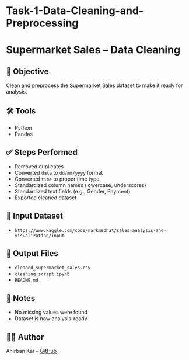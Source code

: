 # Task-1-Data-Cleaning-and-Preprocessing
#  Supermarket Sales – Data Cleaning

## 📌 Objective
Clean and preprocess the Supermarket Sales dataset to make it ready for analysis.

## 🛠 Tools
- Python
- Pandas

## ✅ Steps Performed
- Removed duplicates
- Converted `date` to `dd/mm/yyyy` format
- Converted `time` to proper time type
- Standardized column names (lowercase, underscores)
- Standardized text fields (e.g., Gender, Payment)
- Exported cleaned dataset

## 📁 Input Dataset
- `https://www.kaggle.com/code/markmedhat/sales-analysis-and-visualization/input`
  
## 📁 Output Files
- `cleaned_supermarket_sales.csv`
- `cleaning_script.ipynb`
- `README.md`

## 🚫 Notes
- No missing values were found
- Dataset is now analysis-ready

## 👨‍💻 Author
Anirban Kar – [GitHub]([https://github.com/your-username](https://github.com/Infoanirban12))
